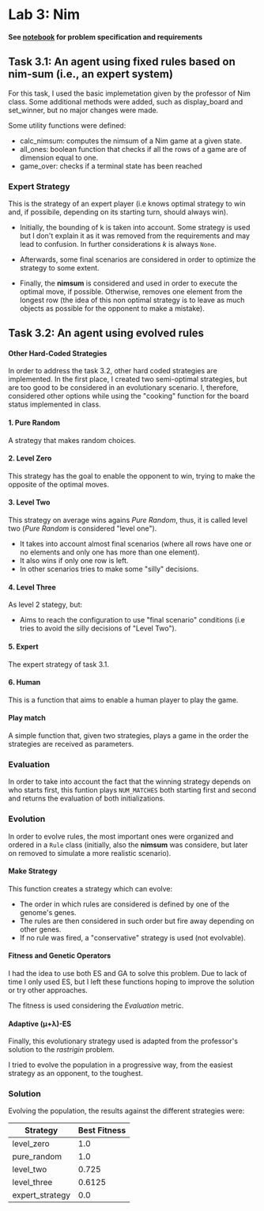 # Lab 3: Nim

#### See [notebook](https://github.com/paolodragol/computational-intelligence-22-23/blob/main/lab3/lab3_nim.ipynb) for problem specification and requirements

## **Task 3.1: An agent using fixed rules based on nim-sum (i.e., an expert system)**

For this task, I used the basic implemetation given by the professor of Nim class. Some additional methods were added, such as display_board and set_winner, but no major changes were made.

Some utility functions were defined:
- calc_nimsum: computes the nimsum of a Nim game at a given state.
- all_ones: boolean function that checks if all the rows of a game are of dimension equal to one.
- game_over: checks if a terminal state has been reached

### Expert Strategy

This is the strategy of an expert player (i.e knows optimal strategy to win and, if possibile, depending on its starting turn, should always win).

- Initially, the bounding of k is taken into account. Some strategy is used but I don't explain it as it was removed from the requirements and may lead to confusion. In further considerations *k* is always `None`. 

- Afterwards, some final scenarios are considered in order to optimize the strategy to some extent.

- Finally, the **nimsum** is considered and used in order to execute the optimal move, if possible. Otherwise, removes one element from the longest row (the idea of this non optimal strategy is to leave as much objects as possible for the opponent to make a mistake).

## **Task 3.2: An agent using evolved rules**

#### Other Hard-Coded Strategies

In order to address the task 3.2, other hard coded strategies are implemented. In the first place, I created two semi-optimal strategies, but are too good to be considered in an evolutionary scenario. I, therefore, considered other options while using the "cooking" function for the board status implemented in class. 

#### 1. Pure Random 

A strategy that makes random choices.

#### 2. Level Zero 

This strategy has the goal to enable the opponent to win, trying to make the opposite of the optimal moves. 

#### 3. Level Two

This strategy on average wins agains *Pure Random*, thus, it is called level two (*Pure Random* is considered "level one").
- It takes into account almost final scenarios (where all rows have one or no elements and only one has more than one element).
- It also wins if only one row is left.
- In other scenarios tries to make some "silly" decisions.

#### 4. Level Three

As level 2 stategy, but:
- Aims to reach the configuration to use "final scenario" conditions (i.e tries to avoid the silly decisions of "Level Two").

#### 5. Expert

The expert strategy of task 3.1.

#### 6. Human

This is a function that aims to enable a human player to play the game.

#### Play match

A simple function that, given two strategies, plays a game in the order the strategies are received as parameters.

### **Evaluation**

In order to take into account the fact that the winning strategy depends on who starts first, this funtion plays `NUM_MATCHES` both starting first and second and returns the evaluation of both initializations. 

### **Evolution**

In order to evolve rules, the most important ones were organized and ordered in a `Rule` class (initially, also the **nimsum** was considere, but later on removed to simulate a more realistic scenario).

#### Make Strategy

This function creates a strategy which can evolve:
- The order in which rules are considered is defined by one of the genome's genes.
- The rules are then considered in such order but fire away depending on other genes.
- If no rule was fired, a "conservative" strategy is used (not evolvable).

#### Fitness and Genetic Operators

I had the idea to use both ES and GA to solve this problem. Due to lack of time I only used ES, but I left these functions hoping to improve the solution or try other approaches.

The fitness is used considering the *Evaluation* metric. 

#### Adaptive (μ+λ)-ES

Finally, this evolutionary strategy used is adapted from the professor's solution to the *rastrigin* problem. 

I tried to evolve the population in a progressive way, from the easiest strategy as an opponent, to the toughest. 

### **Solution**

Evolving the population, the results against the different strategies were:

| Strategy          | Best Fitness  | 
| ----------------- | ------------- |  
| level_zero        | 1.0           |  
| pure_random       | 1.0           |  
| level_two         | 0.725         |
| level_three       | 0.6125        |
| expert_strategy   | 0.0           |

